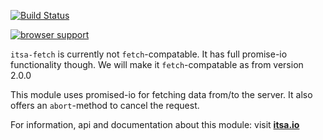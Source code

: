 [![Build Status](https://travis-ci.org/ItsAsbreuk/itsa-jsext.svg?branch=master)](https://travis-ci.org/ItsAsbreuk/itsa-fetch)

[![browser support](https://ci.testling.com/ItsAsbreuk/itsa-fetch.png)](https://ci.testling.com/ItsAsbreuk/itsa-fetch)

`itsa-fetch` is currently not `fetch`-compatable. It has full promise-io functionality though. We will make it `fetch`-compatable as from version 2.0.0

This module uses promised-io for fetching data from/to the server. It also offers an `abort`-method to cancel the request.

For information, api and documentation about this module: visit <b><a href="http://itsa.io/docs/itsa-io/index.html">itsa.io</a></b>
